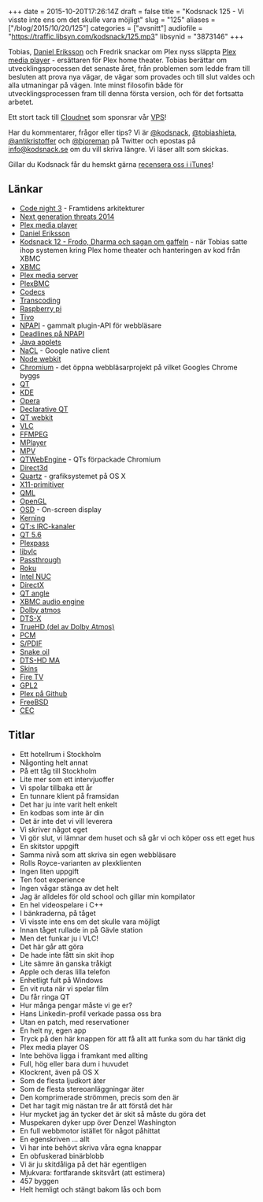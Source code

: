 +++
date = 2015-10-20T17:26:14Z
draft = false
title = "Kodsnack 125 - Vi visste inte ens om det skulle vara möjligt"
slug = "125"
aliases = ["/blog/2015/10/20/125"]
categories = ["avsnitt"]
audiofile = "https://traffic.libsyn.com/kodsnack/125.mp3"
libsynid = "3873146"
+++

Tobias, [Daniel Eriksson](https://www.twitter.com/eriksson_daniel) och Fredrik snackar om Plex nyss släppta [Plex media player](https://blog.plex.tv/2015/10/20/introducing-the-plex-media-player/) - ersättaren för Plex home theater. Tobias berättar om utvecklingsprocessen det senaste året, från problemen som ledde fram till besluten att prova nya vägar, de vägar som provades och till slut valdes och alla utmaningar på vägen. Inte minst filosofin både för utvecklingsprocessen fram till denna första version, och för det fortsatta arbetet.

Ett stort tack till [Cloudnet](http://www.cloudnet.se) som sponsrar vår [VPS](http://en.wikipedia.org/wiki/Virtual_private_server)!

Har du kommentarer, frågor eller tips? Vi är [@kodsnack](https://www.twitter.com/kodsnack), [@tobiashieta](https://www.twitter.com/tobiashieta), [@antikristoffer](https://www.twitter.com/antikristoffer) och [@bjoreman](https://www.twitter.com/bjoreman) på Twitter och epostas på [info@kodsnack.se](mailto:info@kodsnack.se) om du vill skriva längre. Vi läser allt som skickas.

Gillar du Kodsnack får du hemskt gärna [recensera oss i iTunes](http://itunes.apple.com/se/podcast/kodsnack/id561631498?l=en)!

## Länkar ##
* [Code night 3](http://event.computersweden.se/codenight3/) - Framtidens arkitekturer
* [Next generation threats 2014](http://techworld.event.idg.se/event/ngt14/)
* [Plex media player](https://blog.plex.tv/2015/10/20/introducing-the-plex-media-player/)
* [Daniel Eriksson](https://www.twitter.com/eriksson_daniel)
* [Kodsnack 12 - Frodo, Dharma och sagan om gaffeln](https://kodsnack.se/12/) - när Tobias satte ihop systemen kring Plex home theater och hanteringen av kod från XBMC
* [XBMC](https://en.wikipedia.org/wiki/Kodi_%28software%29)
* [Plex media server](https://en.wikipedia.org/wiki/Plex_%28software%29#Plex_Media_Server)
* [PlexBMC](https://github.com/hippojay/plugin.video.plexbmc)
* [Codecs](https://en.wikipedia.org/wiki/Codec)
* [Transcoding](https://en.wikipedia.org/wiki/Transcoding)
* [Raspberry pi](https://www.raspberrypi.org/)
* [Tivo](https://en.wikipedia.org/wiki/TiVo)
* [NPAPI](https://en.wikipedia.org/wiki/NPAPI) - gammalt plugin-API för webbläsare
* [Deadlines på NPAPI](https://en.wikipedia.org/wiki/NPAPI#Browser_support)
* [Java applets](https://en.wikipedia.org/wiki/Java_applet)
* [NaCL](https://en.wikipedia.org/wiki/Google_Native_Client) - Google native client
* [Node webkit](https://github.com/nwjs/nw.js/)
* [Chromium](https://www.chromium.org/) - det öppna webbläsarprojekt på vilket Googles Chrome byggs
* [QT](https://en.wikipedia.org/wiki/Qt_%28software%29)
* [KDE](https://en.wikipedia.org/wiki/KDE)
* [Opera](https://en.wikipedia.org/wiki/Opera_%28web_browser%29)
* [Declarative QT](https://en.wikipedia.org/wiki/Qt_Quick)
* [QT webkit](https://wiki.qt.io/Qt_WebKit)
* [VLC](http://www.videolan.org/vlc/)
* [FFMPEG](https://en.wikipedia.org/wiki/FFmpeg)
* [MPlayer](https://en.wikipedia.org/wiki/MPlayer)
* [MPV](http://mpv.io/)
* [QTWebEngine](https://wiki.qt.io/QtWebEngine) - QTs förpackade Chromium
* [Direct3d](https://en.wikipedia.org/wiki/Direct3D)
* [Quartz](https://en.wikipedia.org/wiki/Quartz_%28graphics_layer%29) - grafiksystemet på OS X
* [X11-primitiver](https://en.wikipedia.org/wiki/X_Window_System)
* [QML](https://en.wikipedia.org/wiki/QML)
* [OpenGL](https://en.wikipedia.org/wiki/OpenGL)
* [OSD](https://en.wikipedia.org/wiki/On-screen_display) - On-screen display
* [Kerning](https://en.wikipedia.org/wiki/Kerning)
* [QT:s IRC-kanaler](https://wiki.qt.io/Online_Communities#IRC_channels)
* [QT 5.6](https://wiki.qt.io/Qt-5.6-release)
* [Plexpass](https://plex.tv/subscription/about)
* [libvlc](https://wiki.videolan.org/LibVLC/)
* [Passthrough](https://en.wikipedia.org/wiki/Passthrough)
* [Roku](https://en.wikipedia.org/wiki/Roku)
* [Intel NUC](http://www.intel.com/content/www/us/en/nuc/overview.html)
* [DirectX](https://en.wikipedia.org/wiki/DirectX)
* [QT angle](https://en.wikipedia.org/wiki/ANGLE_%28software%29)
* [XBMC audio engine](http://kodi.wiki/view/AudioEngine)
* [Dolby atmos](https://en.wikipedia.org/wiki/Dolby_Atmos)
* [DTS-X](https://en.wikipedia.org/wiki/DTS_%28sound_system%29#DTS:X)
* [TrueHD (del av Dolby Atmos)](https://en.wikipedia.org/wiki/Dolby_TrueHD)
* [PCM](https://en.wikipedia.org/wiki/Pulse-code_modulation)
* [S/PDIF](https://en.wikipedia.org/wiki/S/PDIF)
* [Snake oil](https://en.wikipedia.org/wiki/Snake_oil)
* [DTS-HD MA](https://en.wikipedia.org/wiki/DTS-HD_Master_Audio)
* [Skins](https://en.wikipedia.org/wiki/Skin_%28computing%29)
* [Fire TV](https://en.wikipedia.org/wiki/Amazon_Fire_TV)
* [GPL2](https://en.wikipedia.org/wiki/GNU_General_Public_License#Version_2)
* [Plex på Github](https://github.com/plexinc)
* [FreeBSD](https://en.wikipedia.org/wiki/FreeBSD)
* [CEC](https://en.wikipedia.org/wiki/HDMI#CEC)

## Titlar ##
* Ett hotellrum i Stockholm
* Någonting helt annat
* På ett tåg till Stockholm
* Lite mer som ett intervjuoffer
* Vi spolar tillbaka ett år
* En tunnare klient på framsidan
* Det har ju inte varit helt enkelt
* En kodbas som inte är din
* Det är inte det vi vill leverera
* Vi skriver något eget
* Vi gör slut, vi lämnar dem huset och så går vi och köper oss ett eget hus
* En skitstor uppgift
* Samma nivå som att skriva sin egen webbläsare
* Rolls Royce-varianten av plexklienten
* Ingen liten uppgift
* Ten foot experience
* Ingen vågar stänga av det helt
* Jag är alldeles för old school och gillar min kompilator
* En hel videospelare i C++
* I bänkraderna, på tåget
* Vi visste inte ens om det skulle vara möjligt
* Innan tåget rullade in på Gävle station
* Men det funkar ju i VLC!
* Det här går att göra
* De hade inte fått sin skit ihop
* Lite sämre än ganska tråkigt
* Apple och deras lilla telefon
* Enhetligt fult på Windows
* En vit ruta när vi spelar film
* Du får ringa QT
* Hur många pengar måste vi ge er?
* Hans Linkedin-profil verkade passa oss bra
* Utan en patch, med reservationer
* En helt ny, egen app
* Tryck på den här knappen för att få allt att funka som du har tänkt dig
* Plex media player OS
* Inte behöva ligga i framkant med allting
* Full, hög eller bara dum i huvudet
* Klockrent, även på OS X
* Som de flesta ljudkort äter
* Som de flesta stereoanläggningar äter
* Den komprimerade strömmen, precis som den är
* Det har tagit mig nästan tre år att förstå det här
* Hur mycket jag än tycker det är skit så måste du göra det
* Muspekaren dyker upp över Denzel Washington
* En full webbmotor istället för något påhittat
* En egenskriven … allt
* Vi har inte behövt skriva våra egna knappar
* En obfuskerad binärblobb
* Vi är ju skitdåliga på det här egentligen
* Mjukvara: fortfarande skitsvårt (att estimera)
* 457 byggen
* Helt hemligt och stängt bakom lås och bom